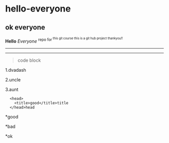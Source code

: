 # hello-everyone 

## ok everyone 
**Hello** _Everyone_ <sup>repo for<sup> this git course
this is a git hub project
thankyou!!
**********
______________

<sub><sub>

> code block

1.dvadash

2.uncle

3.aunt

>  <html>  
      <head>
        <title>good</title>title
      </head>head

*good

*bad 

*ok

